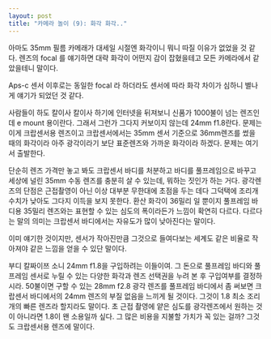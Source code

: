 ```yaml
---
layout: post
title: "카메라 놀이 (9): 화각 화각.."
---
```



아마도 35mm 필름 카메래가 대세일 시절엔 화각이니 뭐니 따질 이유가 없었을 것 같다. 렌즈의 focal 를 얘기하면 대략 화각이 어떤지 감이 잡혔을테고 모든 카메라에서 같았을테니 말이다.




Aps-c 센서 이후로는 동일한 focal 라 하더라도 센서에 따라 화각 차이가 심하니 별나게 얘기가 되었던 것 같다.




사람들이 하도 칼이사 칼이사 하기에 인터넷을 뒤져보니 신품가 1000불이 넘는 렌즈인데 e mount 용이란다. 그래서 그런가 그다지 커보이지 않는데 24mm f1.8란다. 문제는 이게 크랍센서용 렌즈이고 크랍센서에서는 35mm 센서 기준으로 36mm렌즈를 썼을 때의 화각이라 아주 광각이라기 보단 표준렌즈와 가까운 화각이라 하겠다. 문제는 여기서 출발한다.




단순히 렌즈 가격만 놓고 봐도 크랍센서 바디를 처분하고 바디를 풀프레임으로 바꾸고 세상에 널린 35mm 수동 렌즈를 충분히 살 수 있는데, 뭐하는 짓인가 하는 거다. 광각렌즈의 단점은 근접촬영이 아닌 이상 대부분 무한대에 초점을 두는 데다 그덕택에 조리개 수치가 낮아도 그다지 이득을 보지 못한다. 환산 화각이 36밀리 일 뿐이지 풀프레임 바디용 35밀리 렌즈와는 표현할 수 있는 심도의 폭이라든가 느낌이 확연히 다르다. 다르다는 말의 의미는 크랍센서 바디에서는 자유도가 많이 낮아진다는 말이다.




이미 얘기한 것이지만, 센서가 작아진만큼 그것으로 들여다보는 세계도 같은 비율로 작아져야 같은 느낌을 얻을 수 있단 말이다.




부디 칼짜이쯔 소니 24mm f1.8을 구입하려는 이들이여. 그 돈으로 풀프레임 바디와 풀프레임 센서로 누릴 수 있는 다양한 화각과 렌즈 선택권을 누려 본 후 구입여부를 결정하시라. 50불이면 구할 수 있는 28mm f2.8 광각 렌즈를 풀프레임 바디에서 좀 써보면 크랍센서 바디에서의 24mm 렌즈의 부질 없음을 느끼게 될 것이다. 그것이 1.8 최소 조리개의 빠른 렌즈라 할지라도 말이다. 초 근접 촬영에 얕은 심도를 광각렌즈에서 원하는 것이 아니라면 1.8이 왠 소용일까 싶다. 그 많은 비용을 지불할 가치가 꼭 있는 걸까? 그것도 크랍센서용 렌즈에 말이다.





